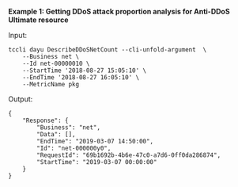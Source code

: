 **Example 1: Getting DDoS attack proportion analysis for Anti-DDoS Ultimate resource**



Input: 

```
tccli dayu DescribeDDoSNetCount --cli-unfold-argument  \
    --Business net \
    --Id net-00000010 \
    --StartTime '2018-08-27 15:05:10' \
    --EndTime '2018-08-27 16:05:10' \
    --MetricName pkg
```

Output: 
```
{
    "Response": {
        "Business": "net",
        "Data": [],
        "EndTime": "2019-03-07 14:50:00",
        "Id": "net-000000y0",
        "RequestId": "69b1692b-4b6e-47c0-a7d6-0ff0da286874",
        "StartTime": "2019-03-07 00:00:00"
    }
}
```


